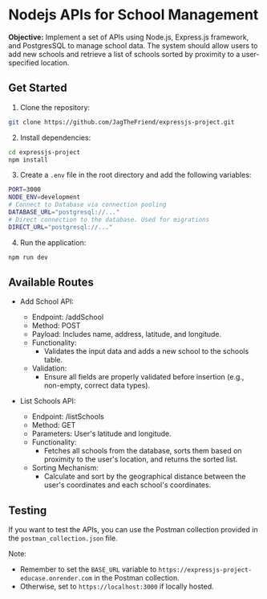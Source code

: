 # Nodejs APIs for School Management

**Objective:** Implement a set of APIs using Node.js, Express.js framework, and PostgresSQL to manage school data. The system should allow users to add new schools and retrieve a list of schools sorted by proximity to a user-specified location.

## Get Started

1. Clone the repository:

```bash
git clone https://github.com/JagTheFriend/expressjs-project.git
```

2. Install dependencies:

```bash
cd expressjs-project
npm install
```

3. Create a `.env` file in the root directory and add the following variables:

```bash
PORT=3000
NODE_ENV=development
# Connect to Database via connection pooling
DATABASE_URL="postgresql://..."
# Direct connection to the database. Used for migrations
DIRECT_URL="postgresql://..."
```

4. Run the application:

```bash
npm run dev
```

## Available Routes

- Add School API:

  - Endpoint: /addSchool
  - Method: POST
  - Payload: Includes name, address, latitude, and longitude.
  - Functionality:
    - Validates the input data and adds a new school to the schools table.
  - Validation:
    - Ensure all fields are properly validated before insertion (e.g., non-empty, correct data types).

- List Schools API:
  - Endpoint: /listSchools
  - Method: GET
  - Parameters: User's latitude and longitude.
  - Functionality:
    - Fetches all schools from the database, sorts them based on proximity to the user's location, and returns the sorted list.
  - Sorting Mechanism:
    - Calculate and sort by the geographical distance between the user's coordinates and each school's coordinates.

## Testing

If you want to test the APIs, you can use the Postman collection provided in the `postman_collection.json` file.

Note:

- Remember to set the `BASE_URL` variable to `https://expressjs-project-educase.onrender.com` in the Postman collection.
- Otherwise, set to `https://localhost:3000` if locally hosted.
